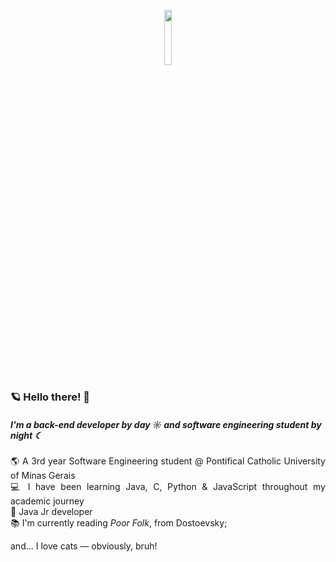 <p align="center" width=15%>
  <img width=15% src="https://i.pinimg.com/564x/9e/70/d9/9e70d9b7ae230434473aa6923739623a.jpg" />
</p>

### <b>🪐 Hello there! 🖖</b> 

##### I'm a back-end developer by day ☼ and software engineering student by night ☾

<p align="justify">
🌎 A 3rd year Software Engineering student @ Pontifical Catholic University of Minas Gerais <br>      
💻 I have been learning Java, C, Python & JavaScript throughout my academic journey <br>
🌱 Java Jr developer<br>
📚 I'm currently reading <i>Poor Folk</i>, from Dostoevsky; <br>
  
and... I love cats — obviously, bruh!
